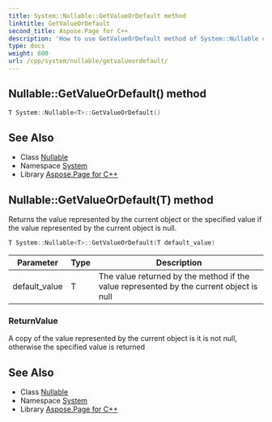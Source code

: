 ```yaml
---
title: System::Nullable::GetValueOrDefault method
linktitle: GetValueOrDefault
second_title: Aspose.Page for C++
description: 'How to use GetValueOrDefault method of System::Nullable class in C++.'
type: docs
weight: 600
url: /cpp/system/nullable/getvalueordefault/
---
```

## Nullable::GetValueOrDefault() method




```cpp
T System::Nullable<T>::GetValueOrDefault()
```

## See Also

* Class [Nullable](../)
* Namespace [System](../../)
* Library [Aspose.Page for C++](../../../)
## Nullable::GetValueOrDefault(T) method


Returns the value represented by the current object or the specified value if the value represented by the current object is null.

```cpp
T System::Nullable<T>::GetValueOrDefault(T default_value)
```


| Parameter | Type | Description |
| --- | --- | --- |
| default_value | T | The value returned by the method if the value represented by the current object is null |

### ReturnValue

A copy of the value represented by the current object is it is not null, otherwise the specified value is returned

## See Also

* Class [Nullable](../)
* Namespace [System](../../)
* Library [Aspose.Page for C++](../../../)
